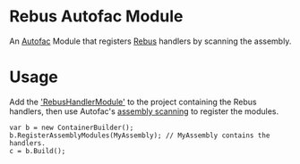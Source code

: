 # Rebus Autofac Module
An [Autofac](https://github.com/autofac/Autofac) Module that registers [Rebus](https://github.com/rebus-org/Rebus) handlers by scanning the assembly.

# Usage
Add the ['RebusHandlerModule'](https://github.com/seankearon/rebus-autofac-module/blob/master/AutofacRegistration/RebusHandlerModule.cs) to the project containing the Rebus handlers, then use Autofac's [assembly scanning](http://docs.autofac.org/en/latest/register/scanning.html) to register the modules.

    var b = new ContainerBuilder();
    b.RegisterAssemblyModules(MyAssembly); // MyAssembly contains the handlers.
    c = b.Build();
